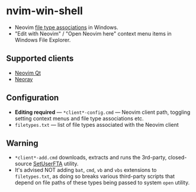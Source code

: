 # nvim-win-shell

- Neovim [file type associations](filetypes.txt) in Windows.
- "Edit with Neovim" / "Open Neovim here" context menu items in Windows File Explorer.

## Supported clients
- [Neovim Qt](https://github.com/equalsraf/neovim-qt)
- [Neoray](https://github.com/hismailbulut/neoray)

## Configuration

-  **Editing required** — `*client*-config.cmd` — Neovim client path, toggling setting context menus and file type associations etc. 
- `filetypes.txt` — list of file types associated with the Neovim client

## Warning

- `*client*-add.cmd` downloads, extracts and runs the 3rd-party, closed-source [SetUserFTA](https://kolbi.cz/blog/2017/10/25/setuserfta-userchoice-hash-defeated-set-file-type-associations-per-user/) utility.
- It's advised NOT adding `bat`, `cmd`, `vb` and `vbs` extensions to `filetypes.txt`, as doing so breaks various third-party scripts that depend on file paths of these types being passed to system `open` utility.
